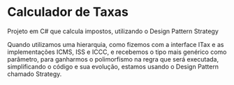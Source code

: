 # Calculador de Taxas
Projeto em C# que calcula impostos, utilizando o Design Pattern Strategy

Quando utilizamos uma hierarquia, como fizemos com a interface ITax e as implementações ICMS, ISS e ICCC, e recebemos o tipo mais genérico como parâmetro, para ganharmos o polimorfismo na regra que será executada, simplificando o código e sua evolução, estamos usando o Design Pattern chamado Strategy.

